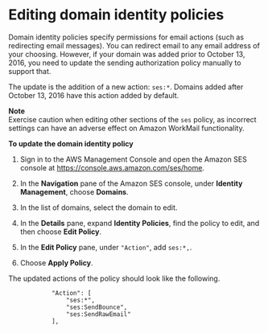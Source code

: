 # Editing domain identity policies<a name="editing_domains"></a>

Domain identity policies specify permissions for email actions \(such as redirecting email messages\)\. You can redirect email to any email address of your choosing\. However, if your domain was added prior to October 13, 2016, you need to update the sending authorization policy manually to support that\.

The update is the addition of a new action: `ses:*`\. Domains added after October 13, 2016 have this action added by default\.

**Note**  
Exercise caution when editing other sections of the `ses` policy, as incorrect settings can have an adverse effect on Amazon WorkMail functionality\.

**To update the domain identity policy**

1. Sign in to the AWS Management Console and open the Amazon SES console at [https://console\.aws\.amazon\.com/ses/home](https://console.aws.amazon.com/ses/home)\.

1. In the **Navigation** pane of the Amazon SES console, under **Identity Management**, choose **Domains**\.

1. In the list of domains, select the domain to edit\.

1. In the **Details** pane, expand **Identity Policies**, find the policy to edit, and then choose **Edit Policy**\.

1. In the **Edit Policy** pane, under `"Action"`, add `ses:*,`\.

1. Choose **Apply Policy**\.

The updated actions of the policy should look like the following\. 

```
            "Action": [
                "ses:*",
                "ses:SendBounce",
                "ses:SendRawEmail"
            ],
```